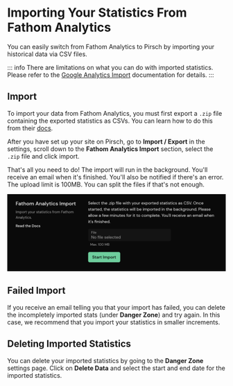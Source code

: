 # Importing Your Statistics From Fathom Analytics

You can easily switch from Fathom Analytics to Pirsch by importing your historical data via CSV files.

::: info
There are limitations on what you can do with imported statistics. Please refer to the [Google Analytics Import](/get-started/ga-import) documentation for details.
:::

## Import

To import your data from Fathom Analytics, you must first export a `.zip` file containing the exported statistics as CSVs. You can learn how to do this from their [docs](https://usefathom.com/docs/features/exporting).

After you have set up your site on Pirsch, go to **Import / Export** in the settings, scroll down to the **Fathom Analytics Import** section, select the `.zip` file and click import.

That's all you need to do! The import will run in the background. You'll receive an email when it's finished. You'll also be notified if there's an error. The upload limit is 100MB. You can split the files if that's not enough.

![Fathom Import](../static/get-started/fathom-import.png)

## Failed Import

If you receive an email telling you that your import has failed, you can delete the incompletely imported stats (under **Danger Zone**) and try again. In this case, we recommend that you import your statistics in smaller increments.

## Deleting Imported Statistics

You can delete your imported statistics by going to the **Danger Zone** settings page. Click on **Delete Data** and select the start and end date for the imported statistics.

